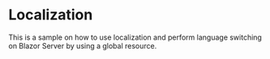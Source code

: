 # Localization

This is a sample on how to use localization and perform language switching on Blazor Server by using a global resource.